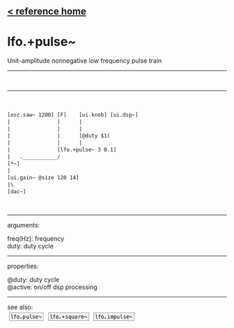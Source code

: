 [< reference home](ceammc_lib.html)
---

# lfo.+pulse~


Unit-amplitude nonnegative low frequency pulse train

---

<br>


---


```


[osc.saw~ 1200] [F]    [ui.knob] [ui.dsp~]
|               |      |
|               |      |
|               |      [@duty $1(
|               |      |
|               [lfo.+pulse~ 3 0.1]
|   .___________/
[*~]
|
[ui.gain~ @size 120 14]
|\
[dac~]

            
```

---
arguments:

freq(Hz): frequency<br>
duty: duty cycle<br>

---
properties:

@duty: duty
            cycle<br>
@active: on/off dsp
            processing<br>

---
see also:<br>
[![lfo.pulse~](img/object_lfo.pulse~.png)](lfo.pulse~.html)
[![lfo.+square~](img/object_lfo.+square~.png)](lfo.+square~.html)
[![lfo.impulse~](img/object_lfo.impulse~.png)](lfo.impulse~.html)
